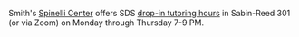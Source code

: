 Smith's [Spinelli Center](https://www.smith.edu/qlc/tutoring.html) offers SDS [drop-in tutoring hours](https://www.smith.edu/qlc/tutoring.html?colStats=open#PanelStats) in Sabin-Reed 301 (or via Zoom) on Monday through Thursday 7-9 PM. 